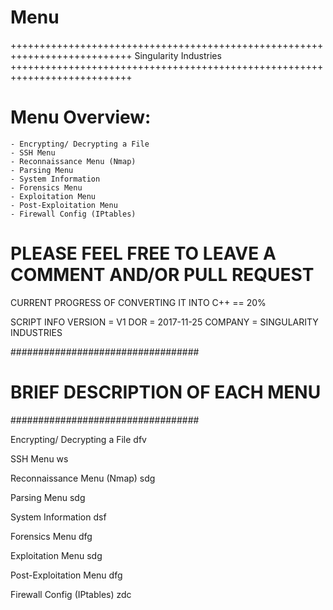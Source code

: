 # Menu
+++++++++++++++++++++++++++++++++++++++++++++++++++++++++++++++++++++++++++
                                Singularity Industries
+++++++++++++++++++++++++++++++++++++++++++++++++++++++++++++++++++++++++++
   # Menu Overview:
    - Encrypting/ Decrypting a File
    - SSH Menu
    - Reconnaissance Menu (Nmap)
    - Parsing Menu
    - System Information
    - Forensics Menu
    - Exploitation Menu
    - Post-Exploitation Menu
    - Firewall Config (IPtables)

  # PLEASE FEEL FREE TO LEAVE A COMMENT AND/OR PULL REQUEST 
  
  CURRENT PROGRESS OF CONVERTING IT INTO C++ == 20%
  
  SCRIPT INFO 
  VERSION = V1
  DOR = 2017-11-25
  COMPANY = SINGULARITY INDUSTRIES
  
  ##################################  
  # BRIEF DESCRIPTION OF EACH MENU #
  ##################################
  
  Encrypting/ Decrypting a File
      dfv
  
  SSH Menu
      ws
  
  Reconnaissance Menu (Nmap)
      sdg
  
  Parsing Menu
      sdg
      
  System Information
      dsf
  
  Forensics Menu
      dfg
  
  Exploitation Menu
      sdg
  
  Post-Exploitation Menu
      dfg
  
  Firewall Config (IPtables)
      zdc
